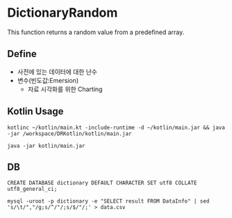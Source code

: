# DictionaryRandom
This function returns a random value from a predefined array.

## Define
- 사전에 있는 데이터에 대한 난수
- 변수(빈도값:Emersion)
  - 자료 시각화를 위한 Charting

## Kotlin Usage
```
kotlinc ~/kotlin/main.kt -include-runtime -d ~/kotlin/main.jar && java -jar /workspace/DRKotlin/kotlin/main.jar

java -jar kotlin/main.jar
```

## DB
`
CREATE DATABASE dictionary DEFAULT CHARACTER SET utf8 COLLATE utf8_general_ci;
`

`
mysql -uroot -p dictionary -e "SELECT result FROM DataInfo" | sed 's/\t/","/g;s/^/"/;s/$/"/;' > data.csv
`